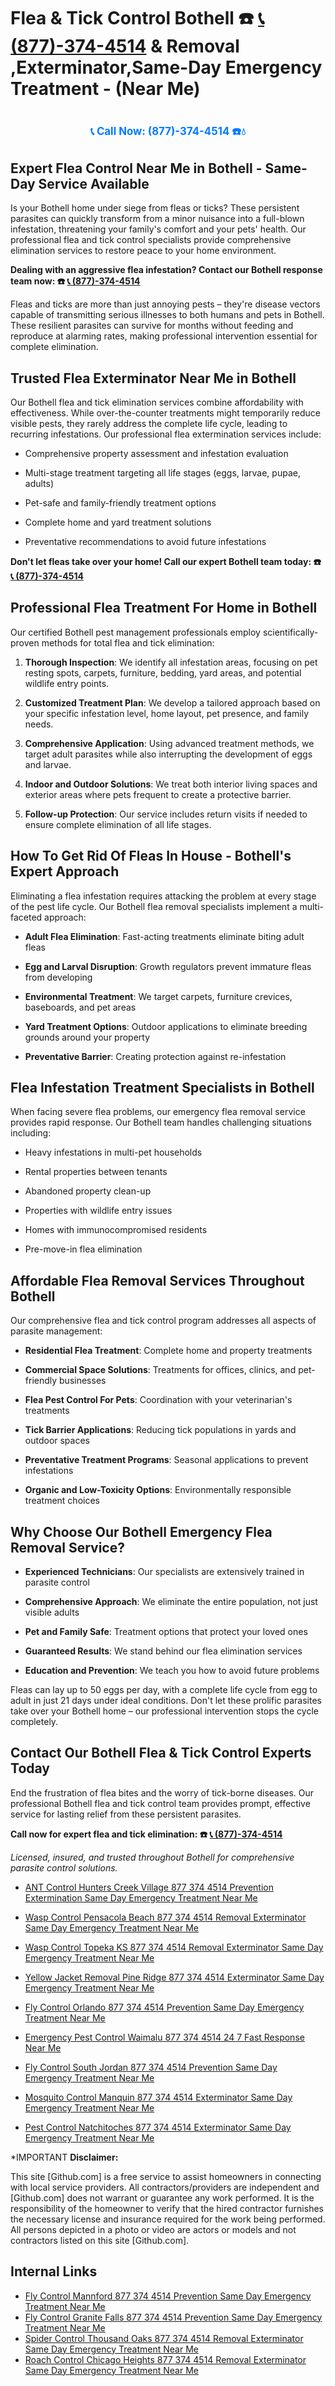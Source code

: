 # Flea & Tick Control Bothell ☎️ [📞 (877)-374-4514](https://pest-control-4514.netlify.app) & Removal ,Exterminator,Same-Day Emergency Treatment - (Near Me) 
# 

<p align="center" style="font-size: 1.2em; font-weight: bold; margin: 20px 0;">
  <a href="https://pest-control-4514.netlify.app" target="_blank" style="color: #007BFF; text-decoration: none;">📞 Call Now: (877)-374-4514 ☎️💧</a>
</p>

## Expert Flea Control Near Me in Bothell - Same-Day Service Available

Is your Bothell home under siege from fleas or ticks? These persistent parasites can quickly transform from a minor nuisance into a full-blown infestation, threatening your family's comfort and your pets' health. Our professional flea and tick control specialists provide comprehensive elimination services to restore peace to your home environment.

**Dealing with an aggressive flea infestation? Contact our Bothell response team now: ☎️ [📞 (877)-374-4514](https://pest-control-4514.netlify.app)**

Fleas and ticks are more than just annoying pests – they're disease vectors capable of transmitting serious illnesses to both humans and pets in Bothell. These resilient parasites can survive for months without feeding and reproduce at alarming rates, making professional intervention essential for complete elimination.

## Trusted Flea Exterminator Near Me in Bothell

Our Bothell flea and tick elimination services combine affordability with effectiveness. While over-the-counter treatments might temporarily reduce visible pests, they rarely address the complete life cycle, leading to recurring infestations. Our professional flea extermination services include:

- Comprehensive property assessment and infestation evaluation  

- Multi-stage treatment targeting all life stages (eggs, larvae, pupae, adults)  

- Pet-safe and family-friendly treatment options  

- Complete home and yard treatment solutions  

- Preventative recommendations to avoid future infestations  

**Don't let fleas take over your home! Call our expert Bothell team today: ☎️ [📞 (877)-374-4514](https://pest-control-4514.netlify.app)**

## Professional Flea Treatment For Home in Bothell

Our certified Bothell pest management professionals employ scientifically-proven methods for total flea and tick elimination:

1. **Thorough Inspection**: We identify all infestation areas, focusing on pet resting spots, carpets, furniture, bedding, yard areas, and potential wildlife entry points.  

2. **Customized Treatment Plan**: We develop a tailored approach based on your specific infestation level, home layout, pet presence, and family needs.  

3. **Comprehensive Application**: Using advanced treatment methods, we target adult parasites while also interrupting the development of eggs and larvae.  

4. **Indoor and Outdoor Solutions**: We treat both interior living spaces and exterior areas where pets frequent to create a protective barrier.  

5. **Follow-up Protection**: Our service includes return visits if needed to ensure complete elimination of all life stages.  

## How To Get Rid Of Fleas In House - Bothell's Expert Approach

Eliminating a flea infestation requires attacking the problem at every stage of the pest life cycle. Our Bothell flea removal specialists implement a multi-faceted approach:

- **Adult Flea Elimination**: Fast-acting treatments eliminate biting adult fleas  

- **Egg and Larval Disruption**: Growth regulators prevent immature fleas from developing  

- **Environmental Treatment**: We target carpets, furniture crevices, baseboards, and pet areas  

- **Yard Treatment Options**: Outdoor applications to eliminate breeding grounds around your property  

- **Preventative Barrier**: Creating protection against re-infestation  

## Flea Infestation Treatment Specialists in Bothell

When facing severe flea problems, our emergency flea removal service provides rapid response. Our Bothell team handles challenging situations including:

- Heavy infestations in multi-pet households  

- Rental properties between tenants  

- Abandoned property clean-up  

- Properties with wildlife entry issues  

- Homes with immunocompromised residents  

- Pre-move-in flea elimination  

## Affordable Flea Removal Services Throughout Bothell

Our comprehensive flea and tick control program addresses all aspects of parasite management:

- **Residential Flea Treatment**: Complete home and property treatments  

- **Commercial Space Solutions**: Treatments for offices, clinics, and pet-friendly businesses  

- **Flea Pest Control For Pets**: Coordination with your veterinarian's treatments  

- **Tick Barrier Applications**: Reducing tick populations in yards and outdoor spaces  

- **Preventative Treatment Programs**: Seasonal applications to prevent infestations  

- **Organic and Low-Toxicity Options**: Environmentally responsible treatment choices  

## Why Choose Our Bothell Emergency Flea Removal Service?

- **Experienced Technicians**: Our specialists are extensively trained in parasite control  

- **Comprehensive Approach**: We eliminate the entire population, not just visible adults  

- **Pet and Family Safe**: Treatment options that protect your loved ones  

- **Guaranteed Results**: We stand behind our flea elimination services  

- **Education and Prevention**: We teach you how to avoid future problems  

Fleas can lay up to 50 eggs per day, with a complete life cycle from egg to adult in just 21 days under ideal conditions. Don't let these prolific parasites take over your Bothell home – our professional intervention stops the cycle completely.

## Contact Our Bothell Flea & Tick Control Experts Today

End the frustration of flea bites and the worry of tick-borne diseases. Our professional Bothell flea and tick control team provides prompt, effective service for lasting relief from these persistent parasites.

**Call now for expert flea and tick elimination: ☎️ [📞 (877)-374-4514](https://pest-control-4514.netlify.app)**

*Licensed, insured, and trusted throughout Bothell for comprehensive parasite control solutions.*


- [ANT Control Hunters Creek Village 877 374 4514 Prevention Extermination Same Day Emergency Treatment Near Me](https://github.com/allyoucaneatsushiin/pest-control/blob/main/ANT-Control-Hunters-Creek-Village-877-374-4514-Prevention-Extermination-Same-Day-Emergency-Treatment-Near-Me.md)
- [Wasp Control Pensacola Beach 877 374 4514 Removal Exterminator Same Day Emergency Treatment Near Me](https://github.com/allyoucaneatsushiin/pest-control/blob/main/Wasp-Control-Pensacola-Beach-877-374-4514-Removal-Exterminator-Same-Day-Emergency-Treatment-Near-Me.md)
- [Wasp Control Topeka KS 877 374 4514 Removal Exterminator Same Day Emergency Treatment Near Me](https://github.com/allyoucaneatsushiin/pest-control/blob/main/Wasp-Control-Topeka-KS-877-374-4514-Removal-Exterminator-Same-Day-Emergency-Treatment-Near-Me.md)


- [Yellow Jacket Removal Pine Ridge 877 374 4514 Exterminator Same Day Emergency Treatment Near Me](https://github.com/allyoucaneatsushiin/pest-control/blob/main/Yellow-Jacket-Removal-Pine-Ridge-877-374-4514-Exterminator-Same-Day-Emergency-Treatment-Near-Me.md)
- [Fly Control Orlando 877 374 4514 Prevention Same Day Emergency Treatment Near Me](https://github.com/allyoucaneatsushiin/pest-control/blob/main/Fly-Control-Orlando-877-374-4514-Prevention-Same-Day-Emergency-Treatment-Near-Me.md)
- [Emergency Pest Control Waimalu 877 374 4514 24 7 Fast Response Near Me](https://github.com/allyoucaneatsushiin/pest-control/blob/main/Emergency-Pest-Control-Waimalu-877-374-4514-24-7-Fast-Response-Near-Me.md)


- [Fly Control South Jordan 877 374 4514 Prevention Same Day Emergency Treatment Near Me](https://github.com/allyoucaneatsushiin/pest-control/blob/main/Fly-Control-South-Jordan-877-374-4514-Prevention-Same-Day-Emergency-Treatment-Near-Me.md)
- [Mosquito Control Manquin 877 374 4514 Exterminator Same Day Emergency Treatment Near Me](https://github.com/allyoucaneatsushiin/pest-control/blob/main/Mosquito-Control-Manquin-877-374-4514-Exterminator-Same-Day-Emergency-Treatment-Near-Me.md)
- [Pest Control Natchitoches 877 374 4514 Exterminator Same Day Emergency Treatment Near Me](https://github.com/allyoucaneatsushiin/pest-control/blob/main/Pest-Control-Natchitoches-877-374-4514-Exterminator-Same-Day-Emergency-Treatment-Near-Me.md)


*IMPORTANT **Disclaimer:**  

This site [Github.com] is a free service to assist homeowners in connecting with local service providers. All contractors/providers are independent and [Github.com] does not warrant or guarantee any work performed. It is the responsibility of the homeowner to verify that the hired contractor furnishes the necessary license and insurance required for the work being performed. All persons depicted in a photo or video are actors or models and not contractors listed on this site [Github.com].


## Internal Links
- [Fly Control Mannford 877 374 4514 Prevention Same Day Emergency Treatment Near Me](https://github.com/allyoucaneatsushiin/pest-control/blob/main/Fly-Control-Mannford-877-374-4514-Prevention-Same-Day-Emergency-Treatment-Near-Me.md)
- [Fly Control Granite Falls 877 374 4514 Prevention Same Day Emergency Treatment Near Me](https://github.com/allyoucaneatsushiin/pest-control/blob/main/Fly-Control-Granite-Falls-877-374-4514-Prevention-Same-Day-Emergency-Treatment-Near-Me.md)
- [Spider Control Thousand Oaks 877 374 4514 Removal Exterminator Same Day Emergency Treatment Near Me](https://github.com/allyoucaneatsushiin/pest-control/blob/main/Spider-Control-Thousand-Oaks-877-374-4514-Removal-Exterminator-Same-Day-Emergency-Treatment-Near-Me.md)
- [Roach Control Chicago Heights 877 374 4514 Removal Exterminator Same Day Emergency Treatment Near Me](https://github.com/allyoucaneatsushiin/pest-control/blob/main/Roach-Control-Chicago-Heights-877-374-4514-Removal-Exterminator-Same-Day-Emergency-Treatment-Near-Me.md)
